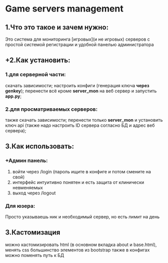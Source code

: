 # Game servers management
## 1.Что это такое и зачем нужно:
Это система для мониторинга [игровых](и не игровых) серверов с простой системой регистрации и удобной панелью администратора
## +2.Как установить:
### 1.для серверной части:
скачать зависимости;
настроить конфиги (генерация ключа **через genkey**);
перенести всё кроме **server_mon** на веб сервер и запустить **app.py**;
### 2.для просматриваемых серверов:
также скачать зависимости;
перенести только **server_mon** и установить ключ api (также надо настроить ID сервера согласно БД и адрес веб сервера);
## 3.Как использовать:
### +Админ панель:
1. войти через /login (пароль ищите в конфиге и потом смените на свой)
2. интерфейс интуитивно понятен и есть защита от клинически невменяемых
3. выход через /logout
### Для юзера:
Просто указываешь ник и необходимый сервер, но есть лимит на день

## 3.Кастомизация
можно кастомизировать html (в основном вкладка about и base.html), менять css
большинство элементов из bootstrap
также в конфигах можно поменять путь к БД
